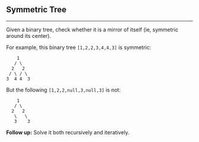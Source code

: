 ## Symmetric Tree
---
Given a binary tree, check whether it is a mirror of itself (ie, symmetric around its center).

For example, this binary tree `[1,2,2,3,4,4,3]` is symmetric:
```
    1
   / \
  2   2
 / \ / \
3  4 4  3
``` 

But the following `[1,2,2,null,3,null,3]` is not:
```
    1
   / \
  2   2
   \   \
   3    3
``` 

**Follow up:** Solve it both recursively and iteratively.